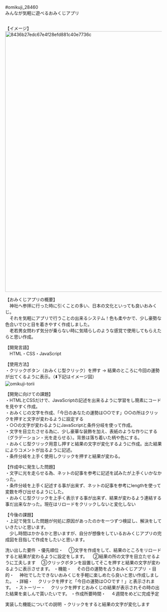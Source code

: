 #omikuji_28460<br>
 みんなが気軽に遊べるおみくじアプリ
 
 ##
 
【イメージ】<br>
<img width="838" alt="8436b27edc67e4f28efd881c40e7736c" src="https://user-images.githubusercontent.com/68524938/93543492-ac56c600-f996-11ea-9061-b20be18327fb.png">

【おみくじアプリの概要】<br>
　神社へ参拝に行った時に引くことの多い、日本の文化といっても良いおみくじ。<br>
　それを気軽にアプリで行うことの出来るシステム！色も柔やかで、少し豪勢な色合いでひと目を着きやすく作成しました。<br>
　老若男女問わず気分が乗らない時に気晴らしのような感覚で使用してもらえたらと思い作成。<br>

【開発言語】<br>
　HTML・CSS・JavaScript<br>

【使用方法】<br>
・クリックボタン（おみくじ型クリック）を押す → 結果のところに今回の運勢が出てくるように表示。（⬇️下記はイメージ図）<br>
![omikuji-torii](https://user-images.githubusercontent.com/68524938/93563954-dffc1500-f9c3-11ea-81b1-dd0a281593e0.png)


【開発に向けての課題】<br>
・HTMLとCSSだけで、JavaScriptの記述を出来るように学習をし簡素にコードを見やすく作成。<br>
・おみくじの文字を作成、「今日のあなたの運勢は○○です」○○の所はクリックを押すと文字が変わるように設定する<br>
・○○の文字が変わるようにJavaScriptと条件分岐を使って作成。<br>
・文字を目立たさせる為に、少し豪華な装飾を加え、表紙のような作りにする（グラデーション・光を走らせる）。背景は落ち着いた柄や色にする。<br>
・おみくじ型クリック用意し押すと結果の文字が変化するように作成。出た結果によりコメントが出るように記述。<br>
・条件分岐を上手く使用しクリックを押すと結果が変わる。<br>

【作成中に発生した問題】<br>
・文字に光を走らせる為、ネットの記事を参考に記述を試みたが上手くいかなかった。<br>
・条件分岐を上手く記述する事が出来ず、ネットの記事を参考にlengthを使って変数を呼び出せるようにした。<br>
・おみくじ型クリックを上手く表示する事が出来ず、結果が変わるよう連結する事だ出来なかった。現在はリロードをクリックしないと変化しない<br>



【今後の課題】<br>
・上記で発生した問題が何処に原因があったのかを一つずつ検証し、解決をしていきたいと思います。<br>
　少し時間はかかるかと思いますが、自分が想像をしているおみくじアプリの完成図を目指して作成をしたいと思います。<br>

洗い出した要件
・優先順位・
　①文字を作成をして、結果のところをリロードすると結果が変わるように設定をします。
　②結果の所の文字を目立たせるように工夫します
　③クリックボタンを設置してそこを押すと結果の文字が変わるように表示させます。
・機能・
　その日の運勢を占うおみくじアプリ
・目的・
　神社でしたできないおみくじを手軽に楽しめたら良いと思い作成しました。
・詳細・
　クリックを押すと「今日の運勢は○○です！」と表示されます。
・ストーリー・
　クリックを押すとおみくじの結果が表示されその時の出た結果を楽しんで貰いたいです。
・作成所要時間・
　４週間をめどに完成予定

実装した機能についての説明
・クリックをすると結果の文字が変化します

